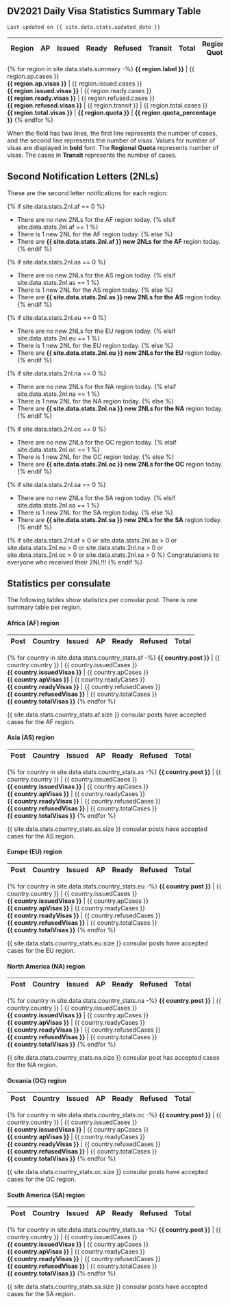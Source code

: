 ## DV2021 Daily Visa Statistics Summary Table

```markdown
Last updated on {{ site.data.stats.updated_date }}
```

Region | AP      | Issued      | Ready       | Refused   | Transit | Total       | Regional<br />Quota | %2NL
-------|---------|-------------|-------------|-----------|---------|-------------|---------------------|-----
{% for region in site.data.stats.summary -%}
**{{ region.label }}** | {{ region.ap.cases }} <br /> **{{ region.ap.visas }}** | {{ region.issued.cases }} <br /> **{{ region.issued.visas }}** | {{ region.ready.cases }} <br /> **{{ region.ready.visas }}** | {{ region.refused.cases }} <br /> **{{ region.refused.visas }}** | {{ region.transit }} | {{ region.total.cases }} <br /> **{{ region.total.visas }}** | **{{ region.quota }}** | **{{ region.quota_percentage }}**
{% endfor %}

When the field has two lines, the first line represents the number of cases, and the second line
represents the number of visas. Values for number of visas are displayed in **bold** font.
The **Regional Quota** represents number of visas. The cases in **Transit** represents the number of cases.

## Second Notification Letters (2NLs)

These are the second letter notifications for each region:

{% if site.data.stats.2nl.af == 0 %}
- There are no new 2NLs for the AF region today.
{% elsif site.data.stats.2nl.af == 1 %}
- There is 1 new 2NL for the AF region today.
{% else %}
- There are **{{ site.data.stats.2nl.af }} new 2NLs for the AF** region today.
{% endif %}

{% if site.data.stats.2nl.as == 0 %}
- There are no new 2NLs for the AS region today.
{% elsif site.data.stats.2nl.as == 1 %}
- There is 1 new 2NL for the AS region today.
{% else %}
- There are **{{ site.data.stats.2nl.as }} new 2NLs for the AS** region today.
{% endif %}

{% if site.data.stats.2nl.eu == 0 %}
- There are no new 2NLs for the EU region today.
{% elsif site.data.stats.2nl.eu == 1 %}
- There is 1 new 2NL for the EU region today.
{% else %}
- There are **{{ site.data.stats.2nl.eu }} new 2NLs for the EU** region today.
{% endif %}

{% if site.data.stats.2nl.na == 0 %}
- There are no new 2NLs for the NA region today.
{% elsif site.data.stats.2nl.na == 1 %}
- There is 1 new 2NL for the NA region today.
{% else %}
- There are **{{ site.data.stats.2nl.na }} new 2NLs for the NA** region today.
{% endif %}

{% if site.data.stats.2nl.oc == 0 %}
- There are no new 2NLs for the OC region today.
{% elsif site.data.stats.2nl.oc == 1 %}
- There is 1 new 2NL for the OC region today.
{% else %}
- There are **{{ site.data.stats.2nl.oc }} new 2NLs for the OC** region today.
{% endif %}

{% if site.data.stats.2nl.sa == 0 %}
- There are no new 2NLs for the SA region today.
{% elsif site.data.stats.2nl.sa == 1 %}
- There is 1 new 2NL for the SA region today.
{% else %}
- There are **{{ site.data.stats.2nl.sa }} new 2NLs for the SA** region today.
{% endif %}

{% if site.data.stats.2nl.af > 0 or site.data.stats.2nl.as > 0 or site.data.stats.2nl.eu > 0 or site.data.stats.2nl.na > 0 or site.data.stats.2nl.oc > 0 or site.data.stats.2nl.sa > 0 %}
Congratulations to everyone who received their 2NL!!!
{% endif %}

## Statistics per consulate

The following tables show statistics per consular post. There is one summary table
per region.

#### Africa (AF) region

Post |                Country              | Issued | AP | Ready | Refused | Total
-----|-------------------------------------|--------|----|-------|---------|-------
{% for country in site.data.stats.country_stats.af -%}
 **{{ country.post }}** | {{ country.country }} | {{ country.issuedCases }} <br /> **{{ country.issuedVisas }}** | {{ country.apCases }} <br /> **{{ country.apVisas }}** | {{ country.readyCases }} <br /> **{{ country.readyVisas }}** | {{ country.refusedCases }} <br /> **{{ country.refusedVisas }}** | {{ country.totalCases }} <br /> **{{ country.totalVisas }}**
{% endfor %}

{{ site.data.stats.country_stats.af.size }} consular posts have accepted cases for the AF region.

#### Asia (AS) region

Post |                Country              | Issued | AP | Ready | Refused | Total
-----|-------------------------------------|--------|----|-------|---------|-------
{% for country in site.data.stats.country_stats.as -%}
**{{ country.post }}** | {{ country.country }} | {{ country.issuedCases }} <br /> **{{ country.issuedVisas }}** | {{ country.apCases }} <br /> **{{ country.apVisas }}** | {{ country.readyCases }} <br /> **{{ country.readyVisas }}** | {{ country.refusedCases }} <br /> **{{ country.refusedVisas }}** | {{ country.totalCases }} <br /> **{{ country.totalVisas }}**
{% endfor %}

{{ site.data.stats.country_stats.as.size }} consular posts have accepted cases for the AS region.

#### Europe (EU) region

Post |                Country              | Issued | AP | Ready | Refused | Total
-----|-------------------------------------|--------|----|-------|---------|-------
{% for country in site.data.stats.country_stats.eu -%}
**{{ country.post }}** | {{ country.country }} | {{ country.issuedCases }} <br /> **{{ country.issuedVisas }}** | {{ country.apCases }} <br /> **{{ country.apVisas }}** | {{ country.readyCases }} <br /> **{{ country.readyVisas }}** | {{ country.refusedCases }} <br /> **{{ country.refusedVisas }}** | {{ country.totalCases }} <br /> **{{ country.totalVisas }}**
{% endfor %}

{{ site.data.stats.country_stats.eu.size }} consular posts have accepted cases for the EU region.

#### North America (NA) region

Post |                Country              | Issued | AP | Ready | Refused | Total
-----|-------------------------------------|--------|----|-------|---------|-------
{% for country in site.data.stats.country_stats.na -%}
**{{ country.post }}** | {{ country.country }} | {{ country.issuedCases }} <br /> **{{ country.issuedVisas }}** | {{ country.apCases }} <br /> **{{ country.apVisas }}** | {{ country.readyCases }} <br /> **{{ country.readyVisas }}** | {{ country.refusedCases }} <br /> **{{ country.refusedVisas }}** | {{ country.totalCases }} <br /> **{{ country.totalVisas }}**
{% endfor %}

{{ site.data.stats.country_stats.na.size }} consular post has accepted cases for the NA region.

#### Oceania (OC) region

Post |                Country              | Issued | AP | Ready | Refused | Total
-----|-------------------------------------|--------|----|-------|---------|-------
{% for country in site.data.stats.country_stats.oc -%}
**{{ country.post }}** | {{ country.country }} | {{ country.issuedCases }} <br /> **{{ country.issuedVisas }}** | {{ country.apCases }} <br /> **{{ country.apVisas }}** | {{ country.readyCases }} <br /> **{{ country.readyVisas }}** | {{ country.refusedCases }} <br /> **{{ country.refusedVisas }}** | {{ country.totalCases }} <br /> **{{ country.totalVisas }}**
{% endfor %}

{{ site.data.stats.country_stats.oc.size }} consular posts have accepted cases for the OC region.

#### South America (SA) region

Post |                Country              | Issued | AP | Ready | Refused | Total
-----|-------------------------------------|--------|----|-------|---------|-------
{% for country in site.data.stats.country_stats.sa -%}
**{{ country.post }}** | {{ country.country }} | {{ country.issuedCases }} <br /> **{{ country.issuedVisas }}** | {{ country.apCases }} <br /> **{{ country.apVisas }}** | {{ country.readyCases }} <br /> **{{ country.readyVisas }}** | {{ country.refusedCases }} <br /> **{{ country.refusedVisas }}** | {{ country.totalCases }} <br /> **{{ country.totalVisas }}**
{% endfor %}

{{ site.data.stats.country_stats.sa.size }} consular posts have accepted cases for the SA region.